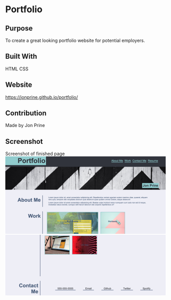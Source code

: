 # Portfolio

## Purpose
To create a great looking portfolio website for potential employers.

## Built With
HTML
CSS

## Website
https://jonprine.github.io/portfolio/

## Contribution
Made by Jon Prine

## Screenshot
Screenshot of finished page
![Portfolio](./assets/images/screenshot1.PNG)
![Portfolio](./assets/images/screenshot2.PNG)

